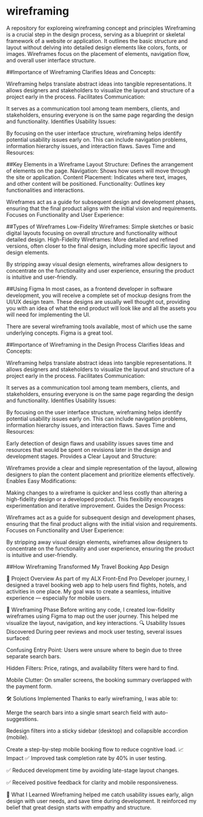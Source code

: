 # wireframing
A repository for exploreing wireframing concept and principles
Wireframing is a crucial step in the design process, serving as a blueprint or skeletal framework of a website or application. It outlines the basic structure and layout without delving into detailed design elements like colors, fonts, or images. Wireframes focus on the placement of elements, navigation flow, and overall user interface structure.

##Importance of Wireframing 
Clarifies Ideas and Concepts:

Wireframing helps translate abstract ideas into tangible representations. It allows designers and stakeholders to visualize the layout and structure of a project early in the process.
Facilitates Communication:

It serves as a communication tool among team members, clients, and stakeholders, ensuring everyone is on the same page regarding the design and functionality.
Identifies Usability Issues:

By focusing on the user interface structure, wireframing helps identify potential usability issues early on. This can include navigation problems, information hierarchy issues, and interaction flaws.
Saves Time and Resources:



##Key Elements in a Wireframe
Layout Structure: Defines the arrangement of elements on the page.
Navigation: Shows how users will move through the site or application.
Content Placement: Indicates where text, images, and other content will be positioned.
Functionality: Outlines key functionalities and interactions.


Wireframes act as a guide for subsequent design and development phases, ensuring that the final product aligns with the initial vision and requirements.
Focuses on Functionality and User Experience:


##Types of Wireframes
Low-Fidelity Wireframes: Simple sketches or basic digital layouts focusing on overall structure and functionality without detailed design.
High-Fidelity Wireframes: More detailed and refined versions, often closer to the final design, including more specific layout and design elements.

By stripping away visual design elements, wireframes allow designers to concentrate on the functionality and user experience, ensuring the product is intuitive and user-friendly.

##Using Figma
In most cases, as a frontend developer in software development, you will receive a complete set of mockup designs from the UI/UX design team. These designs are usually well thought out, providing you with an idea of what the end product will look like and all the assets you will need for implementing the UI.

There are several wireframing tools available, most of which use the same underlying concepts. Figma is a great tool.


##Importance of Wireframing in the Design Process
Clarifies Ideas and Concepts:

Wireframing helps translate abstract ideas into tangible representations. It allows designers and stakeholders to visualize the layout and structure of a project early in the process.
Facilitates Communication:

It serves as a communication tool among team members, clients, and stakeholders, ensuring everyone is on the same page regarding the design and functionality.
Identifies Usability Issues:

By focusing on the user interface structure, wireframing helps identify potential usability issues early on. This can include navigation problems, information hierarchy issues, and interaction flaws.
Saves Time and Resources:

Early detection of design flaws and usability issues saves time and resources that would be spent on revisions later in the design and development stages.
Provides a Clear Layout and Structure:

Wireframes provide a clear and simple representation of the layout, allowing designers to plan the content placement and prioritize elements effectively.
Enables Easy Modifications:

Making changes to a wireframe is quicker and less costly than altering a high-fidelity design or a developed product. This flexibility encourages experimentation and iterative improvement.
Guides the Design Process:

Wireframes act as a guide for subsequent design and development phases, ensuring that the final product aligns with the initial vision and requirements.
Focuses on Functionality and User Experience:

By stripping away visual design elements, wireframes allow designers to concentrate on the functionality and user experience, ensuring the product is intuitive and user-friendly.

##How Wireframing Transformed My Travel Booking App Design

🧭 Project Overview
As part of my ALX Front-End Pro Developer journey, I designed a travel booking web app to help users find flights, hotels, and activities in one place. My goal was to create a seamless, intuitive experience — especially for mobile users.

🎨 Wireframing Phase
Before writing any code, I created low-fidelity wireframes using Figma to map out the user journey. This helped me visualize the layout, navigation, and key interactions.
🔍 Usability Issues Discovered
During peer reviews and mock user testing, several issues surfaced:

Confusing Entry Point: Users were unsure where to begin due to three separate search bars.

Hidden Filters: Price, ratings, and availability filters were hard to find.

Mobile Clutter: On smaller screens, the booking summary overlapped with the payment form.

🛠️ Solutions Implemented
Thanks to early wireframing, I was able to:

Merge the search bars into a single smart search field with auto-suggestions.

Redesign filters into a sticky sidebar (desktop) and collapsible accordion (mobile).

Create a step-by-step mobile booking flow to reduce cognitive load.
📈 Impact
✅ Improved task completion rate by 40% in user testing.

✅ Reduced development time by avoiding late-stage layout changes.

✅ Received positive feedback for clarity and mobile responsiveness.

🧠 What I Learned
Wireframing helped me catch usability issues early, align design with user needs, and save time during development. It reinforced my belief that great design starts with empathy and structure.


















